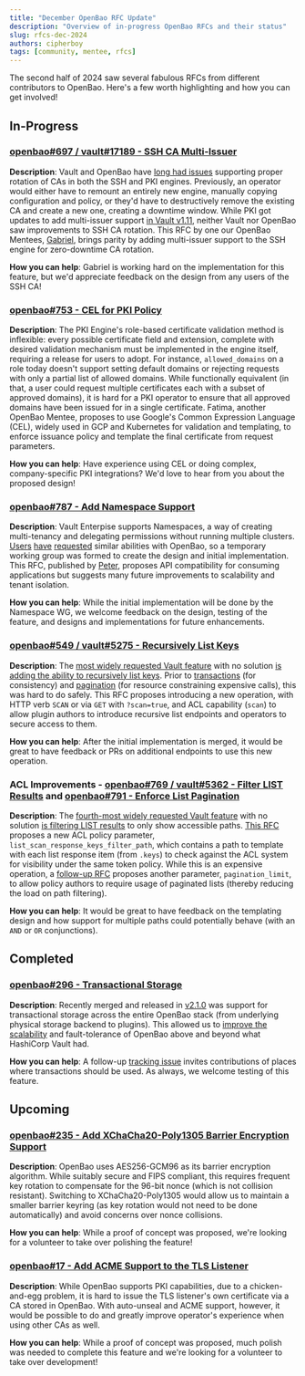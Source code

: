 ```yaml
---
title: "December OpenBao RFC Update"
description: "Overview of in-progress OpenBao RFCs and their status"
slug: rfcs-dec-2024
authors: cipherboy
tags: [community, mentee, rfcs]
---
```


The second half of 2024 saw several fabulous RFCs from different contributors to OpenBao. Here's a few worth highlighting and how you can get involved!

<!-- truncate -->

## In-Progress

### [openbao#697 / vault#17189 - SSH CA Multi-Issuer](https://github.com/openbao/openbao/issues/679)

**Description**: Vault and OpenBao have [long had issues](https://github.com/hashicorp/vault/issues/17189) supporting proper rotation of CAs in both the SSH and PKI engines. Previously, an operator would either have to remount an entirely new engine, manually copying configuration and policy, or they'd have to destructively remove the existing CA and create a new one, creating a downtime window. While PKI got updates to add multi-issuer support [in Vault v1.11](https://developer.hashicorp.com/vault/docs/release-notes/1.11.0#improved-ca-rotation), neither Vault nor OpenBao saw improvements to SSH CA rotation. This RFC by one our OpenBao Mentees, [Gabriel](https://github.com/Gabrielopesantos), brings parity by adding multi-issuer support to the SSH engine for zero-downtime CA rotation.

**How you can help**: Gabriel is working hard on the implementation for this feature, but we'd appreciate feedback on the design from any users of the SSH CA!

### [openbao#753 - CEL for PKI Policy](https://github.com/openbao/openbao/issues/753)

**Description**: The PKI Engine's role-based certificate validation method is inflexible: every possible certificate field and extension, complete with desired validation mechanism must be implemented in the engine itself, requiring a release for users to adopt. For instance, `allowed_domains` on a role today doesn't support setting default domains or rejecting requests with only a partial list of allowed domains. While functionally equivalent (in that, a user could request multiple certificates each with a subset of approved domains), it is hard for a PKI operator to ensure that all approved domains have been issued for in a single certificate. Fatima, another OpenBao Mentee, proposes to use Google's Common Expression Language (CEL), widely used in GCP and Kubernetes for validation and templating, to enforce issuance policy and template the final certificate from request parameters.

**How you can help**: Have experience using CEL or doing complex, company-specific PKI integrations? We'd love to hear from you about the proposed design!

### [openbao#787 - Add Namespace Support](https://github.com/openbao/openbao/issues/787)

**Description**: Vault Enterpise supports Namespaces, a way of creating multi-tenancy and delegating permissions without running multiple clusters. [Users](https://lists.openssf.org/g/OpenBao-TSC/topic/openbao_dev_wg_proposal_to/108266694) [have](https://github.com/openbao/openbao/issues/486) [requested](https://github.com/orgs/openbao/discussions/293) similar abilities with OpenBao, so a temporary working group was formed to create the design and initial implementation. This RFC, published by [Peter](https://github.com/genelet/), proposes API compatibility for consuming applications but suggests many future improvements to scalability and tenant isolation.

**How you can help**: While the initial implementation will be done by the Namespace WG, we welcome feedback on the design, testing of the feature, and designs and implementations for future enhancements.

### [openbao#549 / vault#5275 - Recursively List Keys](https://github.com/openbao/openbao/issues/549)

**Description**: The [most widely requested Vault feature](https://github.com/hashicorp/vault/issues?q=is%3Aissue+is%3Aopen+sort%3Areactions-%2B1-desc) with no solution [is adding the ability to recursively list keys](https://github.com/hashicorp/vault/issues/5275). Prior to [transactions](https://openbao.org/docs/rfcs/transactions/) (for consistency) and [pagination](https://openbao.org/docs/rfcs/paginated-lists/) (for resource constraining expensive calls), this was hard to do safely. This RFC proposes introducing a new operation, with HTTP verb `SCAN` or via `GET` with `?scan=true`, and ACL capability (`scan`) to allow plugin authors to introduce recursive list endpoints and operators to secure access to them.

**How you can help**: After the initial implementation is merged, it would be great to have feedback or PRs on additional endpoints to use this new operation.

### ACL Improvements - [openbao#769 / vault#5362 - Filter LIST Results](https://github.com/openbao/openbao/issues/769) and [openbao#791 - Enforce List Pagination](https://github.com/openbao/openbao/issues/791)

**Description**: The [fourth-most widely requested Vault feature](https://github.com/hashicorp/vault/issues?q=is%3Aissue+is%3Aopen+sort%3Areactions-%2B1-desc) with no solution [is filtering LIST results](https://github.com/openbao/openbao/issues/769) to only show accessible paths. [This RFC](https://github.com/openbao/openbao/issues/769) proposes a new ACL policy parameter, `list_scan_response_keys_filter_path`, which contains a path to template with each list response item (from `.keys`) to check against the ACL system for visibility under the same token policy. While this is an expensive operation, a [follow-up RFC](https://github.com/openbao/openbao/issues/791) proposes another parameter, `pagination_limit`, to allow policy authors to require usage of paginated lists (thereby reducing the load on path filtering).

**How you can help**: It would be great to have feedback on the templating design and how support for multiple paths could potentially behave (with an `AND` or `OR` conjunctions).

## Completed

### [openbao#296 - Transactional Storage](https://github.com/openbao/openbao/issues/432)

**Description**: Recently merged and released in [v2.1.0](https://openbao.org/docs/release-notes/2-1-0/) was support for transactional storage across the entire OpenBao stack (from underlying physical storage backend to plugins). This allowed us to [improve the scalability](https://github.com/openbao/openbao/issues/432) and fault-tolerance of OpenBao above and beyond what HashiCorp Vault had.

**How you can help**: A follow-up [tracking issue](https://github.com/openbao/openbao/issues/607) invites contributions of places where transactions should be used. As always, we welcome testing of this feature.

## Upcoming

### [openbao#235 - Add XChaCha20-Poly1305 Barrier Encryption Support](https://github.com/openbao/openbao/issues/235)

**Description**: OpenBao uses AES256-GCM96 as its barrier encryption algorithm. While suitably secure and FIPS compliant, this requires frequent key rotation to compensate for the 96-bit nonce (which is not collision resistant). Switching to XChaCha20-Poly1305 would allow us to maintain a smaller barrier keyring (as key rotation would not need to be done automatically) and avoid concerns over nonce collisions.

**How you can help**: While a proof of concept was proposed, we're looking for a volunteer to take over polishing the feature!

### [openbao#17 - Add ACME Support to the TLS Listener](https://github.com/openbao/openbao/issues/17)

**Description**: While OpenBao supports PKI capabilities, due to a chicken-and-egg problem, it is hard to issue the TLS listener's own certificate via a CA stored in OpenBao. With auto-unseal and ACME support, however, it would be possible to do and greatly improve operator's experience when using other CAs as well.

**How you can help**: While a proof of concept was proposed, much polish was needed to complete this feature and we're looking for a volunteer to take over development!
